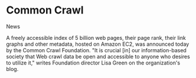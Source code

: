 # Common Crawl

News

A freely accessible index of 5 billion web pages, their page rank,
their link graphs and other metadata, hosted on Amazon EC2, was
announced today by the Common Crawl Foundation. "It is crucial [in]
our information-based society that Web crawl data be open and
accessible to anyone who desires to utilize it," writes Foundation
director Lisa Green on the organization's blog.
